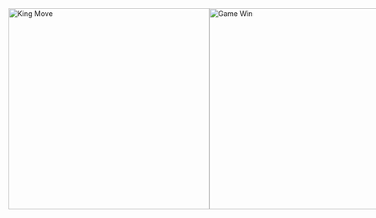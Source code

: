 <div style="display: flex; justify-content: space-between;">
<img src="https://raw.githubusercontent.com/RaduCruceat/TurkishDraughts/master/TurkishDraughts/Resources/KingMoveAnimation.gif" alt="King Move" width="400">
<img src="https://raw.githubusercontent.com/RaduCruceat/TurkishDraughts/blob/master/TurkishDraughts/Resources/GameWinAnimation.gif" alt="Game Win" width="400">

</div>

